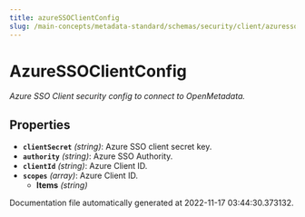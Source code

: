 ```yaml
---
title: azureSSOClientConfig
slug: /main-concepts/metadata-standard/schemas/security/client/azuressoclientconfig
---
```


# AzureSSOClientConfig

*Azure SSO Client security config to connect to OpenMetadata.*

## Properties

- **`clientSecret`** *(string)*: Azure SSO client secret key.
- **`authority`** *(string)*: Azure SSO Authority.
- **`clientId`** *(string)*: Azure Client ID.
- **`scopes`** *(array)*: Azure Client ID.
  - **Items** *(string)*


Documentation file automatically generated at 2022-11-17 03:44:30.373132.
